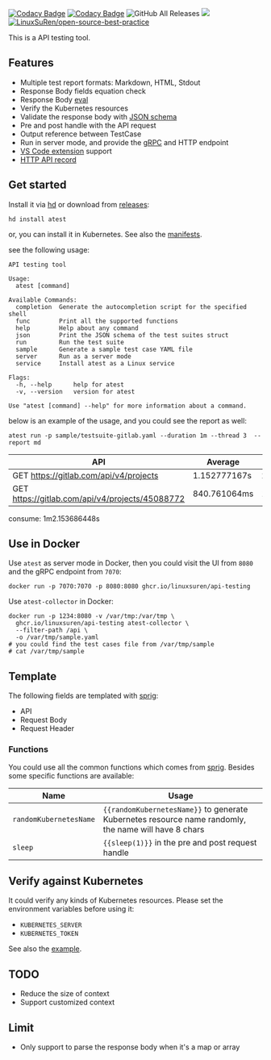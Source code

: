 [![Codacy Badge](https://app.codacy.com/project/badge/Grade/3f16717cd6f841118006f12c346e9341)](https://www.codacy.com/gh/LinuxSuRen/api-testing/dashboard?utm_source=github.com\&utm_medium=referral\&utm_content=LinuxSuRen/api-testing\&utm_campaign=Badge_Grade)
[![Codacy Badge](https://app.codacy.com/project/badge/Coverage/3f16717cd6f841118006f12c346e9341)](https://www.codacy.com/gh/LinuxSuRen/api-testing/dashboard?utm_source=github.com\&utm_medium=referral\&utm_content=LinuxSuRen/api-testing\&utm_campaign=Badge_Coverage)
![GitHub All Releases](https://img.shields.io/github/downloads/linuxsuren/api-testing/total)
![](https://sloc.xyz/github/linuxsuren/api-testing)
[![LinuxSuRen/open-source-best-practice](https://img.shields.io/static/v1?label=OSBP&message=%E5%BC%80%E6%BA%90%E6%9C%80%E4%BD%B3%E5%AE%9E%E8%B7%B5&color=blue)](https://github.com/LinuxSuRen/open-source-best-practice)

This is a API testing tool.

## Features

*   Multiple test report formats: Markdown, HTML, Stdout
*   Response Body fields equation check
*   Response Body [eval](https://expr.medv.io/)
*   Verify the Kubernetes resources
*   Validate the response body with [JSON schema](https://json-schema.org/)
*   Pre and post handle with the API request
*   Output reference between TestCase
*   Run in server mode, and provide the [gRPC](pkg/server/server.proto) and HTTP endpoint
*   [VS Code extension](https://github.com/LinuxSuRen/vscode-api-testing) support
*   [HTTP API record](extensions/collector)

## Get started

Install it via [hd](https://github.com/LinuxSuRen/http-downloader) or download from [releases](https://github.com/LinuxSuRen/api-testing/releases):

```shell
hd install atest
```

or, you can install it in Kubernetes. See also the [manifests](sample/manifest.yaml).

see the following usage:

```shell
API testing tool

Usage:
  atest [command]

Available Commands:
  completion  Generate the autocompletion script for the specified shell
  func        Print all the supported functions
  help        Help about any command
  json        Print the JSON schema of the test suites struct
  run         Run the test suite
  sample      Generate a sample test case YAML file
  server      Run as a server mode
  service     Install atest as a Linux service

Flags:
  -h, --help      help for atest
  -v, --version   version for atest

Use "atest [command] --help" for more information about a command.
```

below is an example of the usage, and you could see the report as well:

`atest run -p sample/testsuite-gitlab.yaml --duration 1m --thread 3  --report md`

| API | Average | Max | Min | Count | Error |
|---|---|---|---|---|---|
| GET https://gitlab.com/api/v4/projects | 1.152777167s | 2.108680194s | 814.928496ms | 99 | 0 |
| GET https://gitlab.com/api/v4/projects/45088772 | 840.761064ms | 1.487285371s | 492.583066ms | 10 | 0 |
consume: 1m2.153686448s

## Use in Docker

Use `atest` as server mode in Docker, then you could visit the UI from `8080` and the gRPC endpoint from `7070`:
```
docker run -p 7070:7070 -p 8080:8080 ghcr.io/linuxsuren/api-testing
```

Use `atest-collector` in Docker:
```shell
docker run -p 1234:8080 -v /var/tmp:/var/tmp \
  ghcr.io/linuxsuren/api-testing atest-collector \
  --filter-path /api \
  -o /var/tmp/sample.yaml
# you could find the test cases file from /var/tmp/sample
# cat /var/tmp/sample
```

## Template

The following fields are templated with [sprig](http://masterminds.github.io/sprig/):

*   API
*   Request Body
*   Request Header

### Functions

You could use all the common functions which comes from [sprig](http://masterminds.github.io/sprig/). Besides some specific functions are available:

| Name | Usage |
|---|---|
| `randomKubernetesName` | `{{randomKubernetesName}}` to generate Kubernetes resource name randomly, the name will have 8  chars |
| `sleep` | `{{sleep(1)}}` in the pre and post request handle |

## Verify against Kubernetes

It could verify any kinds of Kubernetes resources. Please set the environment variables before using it:

*   `KUBERNETES_SERVER`
*   `KUBERNETES_TOKEN`

See also the [example](sample/kubernetes.yaml).

## TODO

*   Reduce the size of context
*   Support customized context

## Limit

*   Only support to parse the response body when it's a map or array
